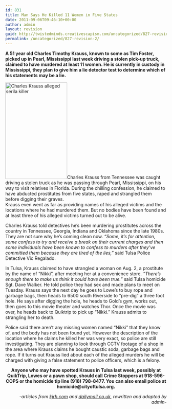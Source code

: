 ```yaml
---
id: 831
title: Man Says He Killed 11 Women in Five States
date: 2011-09-06T09:46:10+00:00
author: admin
layout: revision
guid: http://twistedminds.creativescapism.com/uncategorized/827-revision-2/
permalink: /uncategorized/827-revision-2/
---
```

<p class="dropcap-first">
  <strong>A 51 year old Charles Timothy Krauss, known to some as Tim Foster, picked up in Pearl, Mississippi last week driving a stolen pick-up truck, claimed to have murdered at least 11 women. He is currently in custody in Mississippi, they plan to give him a lie detector test to determine which of his statements may be a lie.</strong>
</p>

[<img class="alignleft size-medium wp-image-829" title="CharlesKrauss" src="http://twistedminds.creativescapism.com/wordpress/wp-content/uploads/2011/09/CharlesKrauss-193x300.jpg" alt="Charles Krauss alleged serila killer" width="193" height="300" srcset="http://twistedminds.creativescapism.com/wp-content/uploads/2011/09/CharlesKrauss-193x300.jpg 193w, http://twistedminds.creativescapism.com/wp-content/uploads/2011/09/CharlesKrauss.jpg 233w" sizes="(max-width: 193px) 100vw, 193px" />](http://twistedminds.creativescapism.com/wordpress/wp-content/uploads/2011/09/CharlesKrauss.jpg)Charles Krauss from Tennessee was caught driving a stolen truck as he was passing through Pearl, Mississippi, on his way to visit relatives in Florida. During the chilling confession, he claimed to have abducted prostitutes from five states, raped and strangled them before digging their graves.  
Krauss even went as far as providing names of his alleged victims and the locations where he had murdered them. But no bodies have been found and at least three of his alleged victims turned out to be alive.

Charles Krauss told detectives he&#8217;s been murdering prostitutes across the country in Tennessee, Georgia, Indiana and Oklahoma since the late 1980s. They are not sure why he&#8217;s coming clean now. _&#8220;Some, it&#8217;s for attention, some confess to try and receive a break on their current charges and then some individuals have been known to confess to murders after they&#8217;ve committed them because they are tired of the lies,&#8221;_ said Tulsa Police Detective Vic Regalado.

In Tulsa, Krauss claimed to have strangled a woman on Aug. 2, a prostitute by the name of &#8220;Nikki&#8221;, after meeting her at a convenience store. _&#8220;There&#8217;s enough there to make us think it could have been true.&#8221;_ said Tulsa homicide Sgt. Dave Walker. He told police they had sex and made plans to meet on Tuesday. Krauss says the next day he goes to Lowe&#8217;s to buy rope and garbage bags, then heads to 6500 south Riverside to &#8220;pre-dig&#8221; a three foot hole. He says after digging the hole, he heads to Gold&#8217;s gym, works out, then goes to this movie theater and watches Thor. Once the movie was over, he heads back to Quiktrip to pick up &#8220;Nikki.&#8221; Krauss admits to strangling her to death.

Police said there aren&#8217;t any missing women named &#8220;Nikki&#8221; that they know of, and the body has not been found yet. However the description of the location where he claims he killed her was very exact, so police are still investigating. They are planning to look through CCTV footage of a shop in the area where Krauss claims he bought caustic soda, garbage bags and rope. If it turns out Krauss lied about each of the alleged murders he will be charged with giving a false statement to police officers, which is a felony.

<p style="text-align: center;">
  <strong>Anyone who may have spotted Krauss in Tulsa last week, possibly at QuikTrip, Lowes or a pawn shop, should call Crime Stoppers at 918-596-COPS or the homicide tip line (918) 798-8477. You can also email police at homicide@cityoftulsa.org.</strong>
</p>

<p style="text-align: right;">
  <em>-articles from <a title="kjrh" href="http://www.kjrh.com">kjrh.com</a> and <a title="dailyMail" href="http://www.dailymail.co.uk">dailymail.co.uk</a>, rewritten and adapted by admin-</em>
</p>